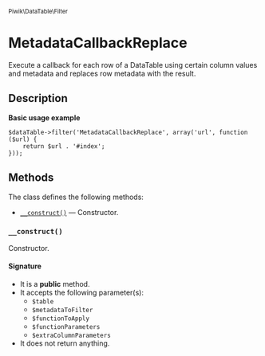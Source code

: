 <small>Piwik\DataTable\Filter</small>

MetadataCallbackReplace
=======================

Execute a callback for each row of a DataTable using certain column values and metadata and replaces row metadata with the result.

Description
-----------

**Basic usage example**

    $dataTable->filter('MetadataCallbackReplace', array('url', function ($url) {
        return $url . '#index';
    }));


Methods
-------

The class defines the following methods:

- [`__construct()`](#__construct) &mdash; Constructor.

<a name="__construct" id="__construct"></a>
### `__construct()`

Constructor.

#### Signature

- It is a **public** method.
- It accepts the following parameter(s):
    - `$table`
    - `$metadataToFilter`
    - `$functionToApply`
    - `$functionParameters`
    - `$extraColumnParameters`
- It does not return anything.

